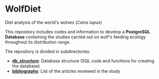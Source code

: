 # WolfDiet
Diet analysis of the world's wolves (*Canis lupus*)

This repository includes codes and information to develop a **PostgreSQL Database** containing the studies carried out on wolf's feeding ecology throughout its distribution range.

The repository is divided in subdirectories: 

* **[db_structure](https://github.com/andreacorra/WolfDiet/tree/master/db_structure)**: Database structure (SQL code and functions for creating the database)
* **[bibliography](https://github.com/andreacorra/WolfDiet/tree/master/bibliography)**: List of the articles reviewed in the study
